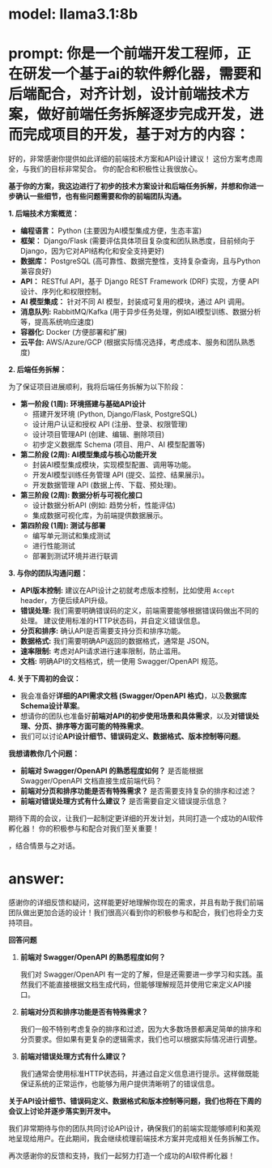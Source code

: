 # model: llama3.1:8b
# prompt: 你是一个前端开发工程师，正在研发一个基于ai的软件孵化器，需要和后端配合，对齐计划，设计前端技术方案，做好前端任务拆解逐步完成开发，进而完成项目的开发，基于对方的内容：
好的，非常感谢你提供如此详细的前端技术方案和API设计建议！ 这份方案考虑周全，与我们的目标非常契合。 你的配合和积极性让我很放心。

**基于你的方案，我这边进行了初步的技术方案设计和后端任务拆解，并想和你进一步确认一些细节，也有些问题需要和你的前端团队沟通。**

**1. 后端技术方案概览：**

*   **编程语言：** Python (主要因为AI模型集成方便，生态丰富)
*   **框架：** Django/Flask (需要评估具体项目复杂度和团队熟悉度，目前倾向于Django，因为它对API结构化和安全支持更好)
*   **数据库：** PostgreSQL (高可靠性、数据完整性，支持复杂查询，且与Python兼容良好)
*   **API：** RESTful API，基于 Django REST Framework (DRF) 实现，方便 API 设计、序列化和权限控制。
*   **AI 模型集成：** 针对不同 AI 模型，封装成可复用的模块，通过 API 调用。
*   **消息队列:**  RabbitMQ/Kafka (用于异步任务处理，例如AI模型训练、数据分析等，提高系统响应速度)
*   **容器化:** Docker (方便部署和扩展)
*   **云平台:**  AWS/Azure/GCP (根据实际情况选择，考虑成本、服务和团队熟悉度)

**2. 后端任务拆解：**

为了保证项目进展顺利，我将后端任务拆解为以下阶段：

*   **第一阶段 (1周): 环境搭建与基础API设计**
    *   搭建开发环境 (Python, Django/Flask, PostgreSQL)
    *   设计用户认证和授权 API (注册、登录、权限管理)
    *   设计项目管理API (创建、编辑、删除项目)
    *   初步定义数据库 Schema (项目、用户、AI 模型配置等)
*   **第二阶段 (2周): AI模型集成与核心功能开发**
    *   封装AI模型集成模块，实现模型配置、调用等功能。
    *   开发AI模型训练任务管理 API (提交、监控、结果展示)。
    *   开发数据管理 API (数据上传、下载、预处理)。
*   **第三阶段 (2周):  数据分析与可视化接口**
    *   设计数据分析API (例如: 趋势分析，性能评估)
    *   集成数据可视化库，为前端提供数据展示。
*   **第四阶段 (1周):  测试与部署**
    *   编写单元测试和集成测试
    *   进行性能测试
    *   部署到测试环境并进行联调

**3. 与你的团队沟通问题：**

*   **API版本控制:** 建议在API设计之初就考虑版本控制，比如使用 `Accept` header，方便后续API升级。
*   **错误处理:**  我们需要明确错误码的定义，前端需要能够根据错误码做出不同的处理。 建议使用标准的HTTP状态码，并自定义错误信息。
*   **分页和排序:** 确认API是否需要支持分页和排序功能。
*   **数据格式:**  我们需要明确API返回的数据格式，通常是 JSON。
*   **速率限制:**  考虑对API请求进行速率限制，防止滥用。
*   **文档:** 明确API的文档格式，统一使用 Swagger/OpenAPI 规范。

**4. 关于下周初的会议：**

*   我会准备好**详细的API需求文档 (Swagger/OpenAPI 格式)**，以及**数据库Schema设计草案**。
*   想请你的团队也准备好**前端对API的初步使用场景和具体需求**，以及**对错误处理、分页、排序等方面可能的特殊需求**。
*   我们可以讨论**API设计细节、错误码定义、数据格式、版本控制等问题**。

**我想请教你几个问题：**

*   **前端对 Swagger/OpenAPI 的熟悉程度如何？** 是否能根据 Swagger/OpenAPI 文档直接生成前端代码？
*   **前端对分页和排序功能是否有特殊需求？** 是否需要支持复杂的排序和过滤？
*   **前端对错误处理方式有什么建议？** 是否需要自定义错误提示信息？

期待下周的会议，让我们一起制定更详细的开发计划，共同打造一个成功的AI软件孵化器！ 你的积极参与和配合对我们至关重要！

，结合情景与之对话。
# answer: 
 感谢你的详细反馈和疑问，这样能更好地理解你现在的需求，并且有助于我们前端团队做出更加合适的设计！我们很高兴看到你的积极参与和配合，我们也将全力支持项目。

**回答问题**

1.  **前端对 Swagger/OpenAPI 的熟悉程度如何？**

    我们对 Swagger/OpenAPI 有一定的了解，但是还需要进一步学习和实践。虽然我们不能直接根据文档生成代码，但能够理解规范并使用它来定义API接口。
2.  **前端对分页和排序功能是否有特殊需求？**

    我们一般不特别考虑复杂的排序和过滤，因为大多数场景都满足简单的排序和分页要求。但如果有更复杂的逻辑需求，我们也可以根据实际情况进行调整。
3.  **前端对错误处理方式有什么建议？**

    我们通常会使用标准HTTP状态码，并通过自定义信息进行提示。这样做既能保证系统的正常运作，也能够为用户提供清晰明了的错误信息。

**关于API设计细节、错误码定义、数据格式和版本控制等问题，我们也将在下周的会议上讨论并逐步落实到开发中。**

我们非常期待与你的团队共同讨论API设计，确保我们的前端实现能够顺利和美观地呈现给用户。在此期间，我会继续梳理前端技术方案并完成相关任务拆解工作。

再次感谢你的反馈和支持，我们一起努力打造一个成功的AI软件孵化器！
